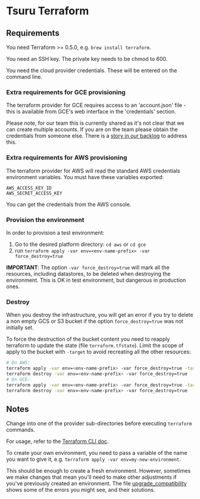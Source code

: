 # Tsuru Terraform

## Requirements

You need Terraform >= 0.5.0, e.g. `brew install terraform`.

You need an SSH key. The private key needs to be chmod to 600.

You need the cloud provider credentials. These will be entered on the command line.

### Extra requirements for GCE provisioning

The terraform provider for GCE requires access to an 'account.json' file - this is available from GCE's web interface in the 'credentials' section.

Please note, for our team this is currently shared as it's not clear that we can create multiple accounts. If you are on the team please obtain the credentials from someone else. There is a [story in our backlog](https://www.pivotaltracker.com/n/projects/1275640/stories/93990946) to address this.

### Extra requirements for AWS provisioning

The terraform provider for AWS will read the standard AWS credentials environment variables. You must have these variables exported:

	AWS_ACCESS_KEY_ID
	AWS_SECRET_ACCESS_KEY

You can get the credentials from the AWS console.

### Provision the environment

In order to provision a test environment:

 1. Go to the desired platform directory:  `cd aws` or `cd gce`
 2. run `terraform apply -var env=<env-name-prefix> -var force_destroy=true`

**IMPORTANT**: The option `-var force_destroy=true` will mark all the resources,
including datastores, to be deleted when destroying the environment.
This is OK in test environment, but dangerous in production ones.

### Destroy

When you destroy the infrastructure, you will get an error if you try to
delete a non empty GCS or S3 bucket if the option `force_destroy=true` was
not initially set.

To force the destruction of the bucket content you need to reapply terraform
to update the state (file `terraform.tfstate`). Limit the scope of apply to
the bucket with `-target` to avoid recreating all the other resources:

```bash
# On AWS:
terraform apply -var env=<env-name-prefix> -var force_destroy=true -target=aws_s3_bucket.registry-s3
terraform destroy -var env=<env-name-prefix> -var force_destroy=true
# On GCE:
terraform apply -var env=<env-name-prefix> -var force_destroy=true -target=google_storage_bucket.registry-gcs
terraform destroy -var env=<env-name-prefix> -var force_destroy=true

```

## Notes

Change into one of the provider sub-directories before executing `terraform` commands.

For usage, refer to the [Terraform CLI doc](https://www.terraform.io/docs/commands/index.html).

To create your own environment, you need to pass a variable of the name you want to give it, e.g. `terraform apply -var env=my-new-environment`.

This should be enough to create a fresh environment. However, sometimes we make changes that mean you'll need to make other adjustments if you've previously created an environment. The file [upgrade_compatibility](/upgrade_compatibility.md) shows some of the errors you might see, and their solutions.
